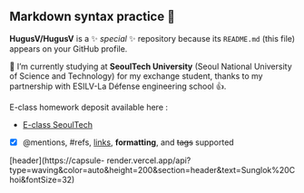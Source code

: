 ## Markdown syntax practice 👋

**HugusV/HugusV** is a ✨ _special_ ✨ repository because its `README.md` (this file) appears on your GitHub profile.

 🔭 I’m currently studying at **SeoulTech University** (Seoul National University of Science and Technology) for my exchange student, thanks to my partnership with ESILV-La Défense engineering school 👍.

E-class homework deposit available here :
* [E-class SeoulTech](https://eclass.seoultech.ac.kr/ilos/st/course/report_view_form.acl?RT_SEQ=6826391&SCH_KEY=&SCH_VALUE=&display=1&start=1)
<!-- - 🌱 I’m currently learning ...
- 👯 I’m looking to collaborate on ...
- 🤔 I’m looking for help with ...
- 💬 Ask me about ...
- 📫 How to reach me: ...
- 😄 Pronouns: ...
- ⚡ Fun fact: ...
!-->

- [x] @mentions, #refs, [links](), **formatting**, and <del>tags</del> supported

[header](https://capsule-
render.vercel.app/api?type=waving&color=auto&height=200&section=header&text=Sunglok%20Choi&fontSize=32)
